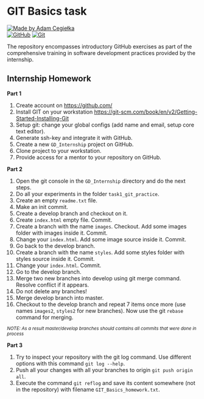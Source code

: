 # GIT Basics task

[![Made by Adam Cegiełka](https://img.shields.io/badge/made%20by%20-Adam%20Cegielka-blue.svg?style=flat-square)](https://adamcegielka.pl) <br>
[![GitHub](https://img.shields.io/badge/GitHub-Docs-7E5EDB.svg?logo=github)](https://docs.github.com/en)
[![Git](https://img.shields.io/badge/Git-Docs-f14e32.svg?logo=git)](https://git-scm.com/doc)

The repository encompasses introductory GitHub exercises as part of the comprehensive training in software development practices provided by the internship.

## Internship Homework

**Part 1**


1. Create account on https://github.com/ 
2. Install GIT on your workstation https://git-scm.com/book/en/v2/Getting-Started-Installing-Git
3. Setup git: change your global configs (add name and email, setup core text editor).
4. Generate ssh-key and integrate it with GitHub.
5. Create a new `GD_Internship` project on GitHub.
6. Clone project to your workstation.
7. Provide access for a mentor to your repository on GitHub.

**Part 2**

1. Open the git console in the `GD_Internship` directory and do the next steps.
2. Do all your experiments in the folder `task1_git_practice`.
3. Create an empty `readme.txt` file.
4. Make an init commit.
5. Create a develop branch and checkout on it.
6. Create `index.html` empty file. Commit.
7. Create a branch with the name `images`. Checkout. Add some images folder with images inside it. Commit.
8. Change your `index.html`. Add some image source inside it. Commit.
9. Go back to the develop branch.
10. Create a branch with the name `styles`. Add some styles folder with styles source inside it. Commit.
11. Change your `index.html`. Commit.
12. Go to the develop branch.
13. Merge two new branches into develop using git merge command. Resolve conflict if it appears.
14. Do not delete any branches!
15. Merge develop branch into master.
16. Checkout to the develop branch and repeat 7 items once more (use names `images2`, `styles2` for new branches). Now use the git `rebase` command for merging.  

<sub>*NOTE: As a result master/develop branches should contains all commits that were done in process*</sub>

**Part 3**

1. Try to inspect your repository with the git log command. Use different options with this command `git log --help`.
2. Push all your changes with all your branches to origin `git push origin all`.
3. Execute the command `git reflog` and save its content somewhere (not in the repository) with filename `GIT_Basics_homework.txt`.